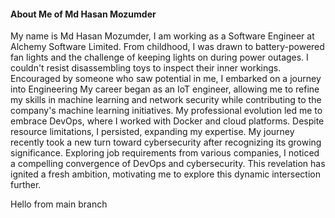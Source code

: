 <h4>About Me of Md Hasan Mozumder</h4>
My name is Md Hasan Mozumder, I am working as a Software Engineer at Alchemy Software Limited.
From childhood, I was drawn to battery-powered fan lights and the challenge of keeping lights on during power outages. I couldn't resist disassembling toys to inspect their inner workings. Encouraged by someone who saw potential in me, I embarked on a journey into Engineering
My career began as an IoT engineer, allowing me to refine my skills in machine learning and network security while contributing to the company's machine learning initiatives. My professional evolution led me to embrace DevOps, where I worked with Docker and cloud platforms. Despite resource limitations, I persisted, expanding my expertise.
My journey recently took a new turn toward cybersecurity after recognizing its growing significance. Exploring job requirements from various companies, I noticed a compelling convergence of DevOps and cybersecurity. This revelation has ignited a fresh ambition, motivating me to explore this dynamic intersection further.

Hello from main branch

